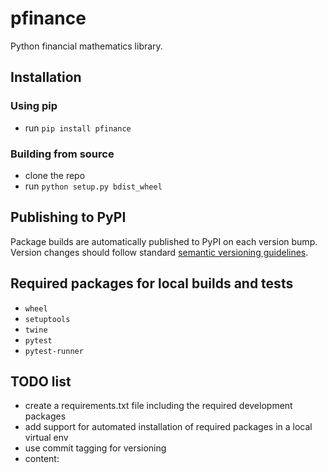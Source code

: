 # pfinance
Python financial mathematics library.

## Installation
### Using pip

- run `pip install pfinance`

### Building from source

- clone the repo
- run `python setup.py bdist_wheel`

## Publishing to PyPI

Package builds are automatically published to PyPI on each version bump. Version changes should follow standard [semantic versioning guidelines](https://semver.org/).

## Required packages for local builds and tests
- `wheel`
- `setuptools`
- `twine`
- `pytest`
- `pytest-runner`

## TODO list
- create a requirements.txt file including the required development packages
- add support for automated installation of required packages in a local virtual env
- use commit tagging for versioning
- content:


